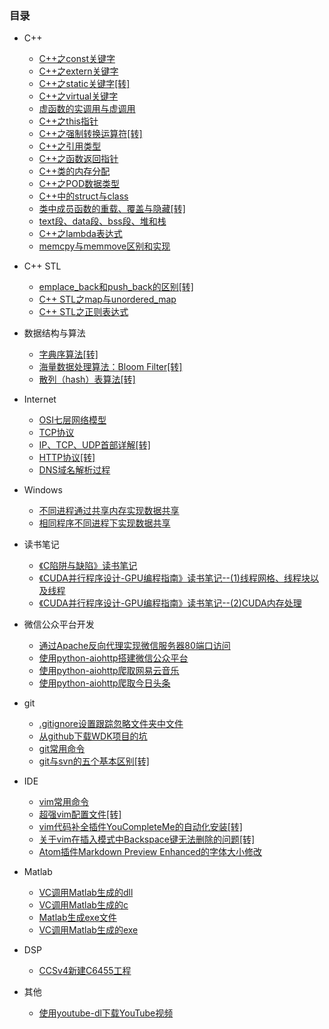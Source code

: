 ### 目录

* C++
    * [C++之const关键字](C++/C++之const关键字.md)
    * [C++之extern关键字](C++/C++之extern关键字.md)
    * [C++之static关键字[转]](C++/C++之static关键字[转].md)
    * [C++之virtual关键字](C++/C++之virtual关键字.md)
    * [虚函数的实调用与虚调用](C++/虚函数的实调用与虚调用.md)
    * [C++之this指针](C++/C++之this指针.md)
    * [C++之强制转换运算符[转]](C++/C++之强制转换运算符[转].md)
    * [C++之引用类型](C++/C++之引用类型.md)
    * [C++之函数返回指针](C++/C++之函数返回指针.md)
    * [C++类的内存分配](C++/C++类的内存分配.md)
    * [C++之POD数据类型](C++/C++之POD数据类型.md)
    * [C++中的struct与class](C++/C++中的struct与class.md)
    * [类中成员函数的重载、覆盖与隐藏[转]](C++/类中成员函数的重载、覆盖与隐藏[转].md)
    * [text段、data段、bss段、堆和栈](C++/text段、data段、bss段、堆和栈.md)
    * [C++之lambda表达式](C++/C++之lambda表达式.md)
    * [memcpy与memmove区别和实现](C++/memcpy与memmove区别和实现.md)

* C++ STL
    * [emplace_back和push_back的区别[转]](C++%20STL/emplace_back和push_back的区别[转].md)
    * [C++ STL之map与unordered_map](C++%20STL/C++%20STL之map与unordered_map.md)
    * [C++ STL之正则表达式](C++%20STL/C++%20STL之正则表达式.md)

* 数据结构与算法
    * [字典序算法[转]](数据结构与算法/字典序算法[转].md)
    * [海量数据处理算法：Bloom Filter[转]](数据结构与算法/海量数据处理算法：Bloom%20Filter[转].md)
    * [散列（hash）表算法[转]](数据结构与算法/散列（hash）表算法[转].md)

* Internet
    * [OSI七层网络模型](Internet/OSI七层网络模型.md)
    * [TCP协议](Internet/TCP协议.md)
    * [IP、TCP、UDP首部详解[转]](Internet/IP、TCP、UDP首部详解[转].md)
    * [HTTP协议[转]](Internet/HTTP协议[转].md)
    * [DNS域名解析过程](Internet/DNS域名解析过程.md)

* Windows
    * [不同进程通过共享内存实现数据共享](Windows/不同进程通过共享内存实现数据共享.md)
    * [相同程序不同进程下实现数据共享](Windows/相同程序不同进程下实现数据共享.md)

* 读书笔记
    * [《C陷阱与缺陷》读书笔记](读书笔记/《C陷阱与缺陷》读书笔记.md)
    * [《CUDA并行程序设计-GPU编程指南》读书笔记--(1)线程网格、线程块以及线程](读书笔记/《CUDA并行程序设计-GPU编程指南》读书笔记--(1)线程网格、线程块以及线程.md)
    * [《CUDA并行程序设计-GPU编程指南》读书笔记--(2)CUDA内存处理](读书笔记/《CUDA并行程序设计-GPU编程指南》读书笔记--(2)CUDA内存处理.md)

* 微信公众平台开发
    * [通过Apache反向代理实现微信服务器80端口访问](微信公众平台开发/通过Apache反向代理实现微信服务器80端口访问.md)
    * [使用python-aiohttp搭建微信公众平台](微信公众平台开发/使用python-aiohttp搭建微信公众平台.md)
    * [使用python-aiohttp爬取网易云音乐](微信公众平台开发/使用python-aiohttp爬取网易云音乐.md)
    * [使用python-aiohttp爬取今日头条](微信公众平台开发/使用python-aiohttp爬取今日头条.md)

* git
    * [.gitignore设置跟踪忽略文件夹中文件](git/.gitignore设置跟踪忽略文件夹中文件.md)
    * [从github下载WDK项目的坑](git/从github下载WDK项目的坑.md)
    * [git常用命令](git/git常用命令.md)
    * [git与svn的五个基本区别[转]](git/git与svn的五个基本区别[转].md)

* IDE
    * [vim常用命令](IDE/vim常用命令.md)
    * [超强vim配置文件[转]](IDE/超强vim配置文件[转].md)
    * [vim代码补全插件YouCompleteMe的自动化安装[转]](IDE/vim代码补全插件YouCompleteMe的自动化安装[转].md)
    * [关于vim在插入模式中Backspace键无法删除的问题[转]](IDE/关于vim在插入模式中Backspace键无法删除的问题[转].md)
    * [Atom插件Markdown Preview Enhanced的字体大小修改](IDE/Atom插件Markdown%20Preview%20Enhanced的字体大小修改.md)

* Matlab
    * [VC调用Matlab生成的dll](Matlab/VC调用Matlab生成的dll.md)
    * [VC调用Matlab生成的c](Matlab/VC调用Matlab生成的c.md)
    * [Matlab生成exe文件](Matlab/Matlab生成exe文件.md)
    * [VC调用Matlab生成的exe](Matlab/VC调用Matlab生成的exe.md)

* DSP
    * [CCSv4新建C6455工程](DSP/CCSv4新建C6455工程.md)

* 其他
    * [使用youtube-dl下载YouTube视频](其他/使用youtube-dl下载YouTube视频.md)

